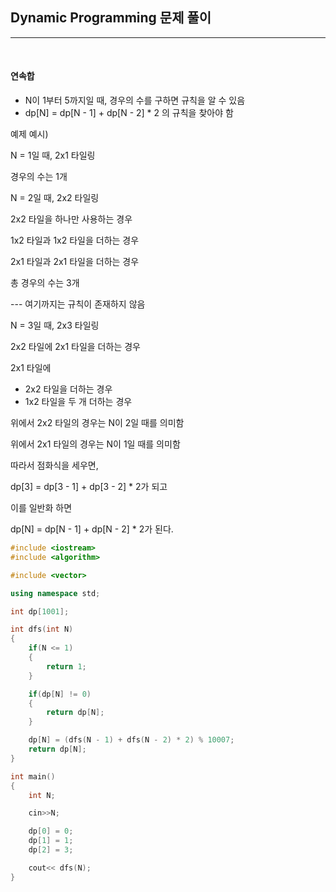 ## Dynamic Programming 문제 풀이

***

<br> 

#### 연속합

- N이 1부터 5까지일 때, 경우의 수를 구하면 규칙을 알 수 있음
- dp[N] = dp[N - 1] + dp[N - 2] * 2 의 규칙을 찾아야 함

예제 예시)

N = 1일 때, 2x1 타일링

경우의 수는 1개



N = 2일 때, 2x2 타일링

2x2 타일을 하나만 사용하는 경우

1x2 타일과 1x2 타일을 더하는 경우

2x1 타일과 2x1 타일을 더하는 경우

총 경우의 수는 3개

--- 여기까지는 규칙이 존재하지 않음

N = 3일 때, 2x3 타일링

2x2 타일에 2x1 타일을 더하는 경우

2x1 타일에

- 2x2 타일을 더하는 경우
- 1x2 타일을 두 개 더하는 경우

위에서 2x2 타일의 경우는 N이 2일 때를 의미함

위에서 2x1 타일의 경우는 N이 1일 때를 의미함

따라서 점화식을 세우면,

dp[3] = dp[3 - 1] + dp[3 - 2] * 2가 되고

이를 일반화 하면

dp[N] = dp[N - 1] + dp[N - 2] * 2가 된다.



```c++
#include <iostream>
#include <algorithm>

#include <vector>

using namespace std;

int dp[1001];

int dfs(int N)
{
    if(N <= 1)
    {
        return 1;
    }

    if(dp[N] != 0)
    {
        return dp[N];
    }

    dp[N] = (dfs(N - 1) + dfs(N - 2) * 2) % 10007;
    return dp[N];
}

int main()
{
    int N;

    cin>>N;

    dp[0] = 0;
    dp[1] = 1;
    dp[2] = 3;

    cout<< dfs(N);
}
```





